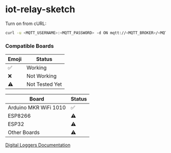 # iot-relay-sketch

Turn on from cURL:
```sh
curl -u <MQTT_USERNAME>:<MQTT_PASSWORD> -d ON mqtt://<MQTT_BROKER>/<MQTT_CLIENT>/directive/powerState
```

### Compatible Boards

Emoji | Status
-|-
✅ | Working
❌ | Not Working
⚠️ | Not Tested Yet

Board | Status
-|-
Arduino MKR WiFi 1010 | ✅
ESP8266 | ⚠️
ESP32 | ⚠️
Other Boards | ⚠️

[Digital Loggers Documentation](http://www.digital-loggers.com/iotfaqs.html)
